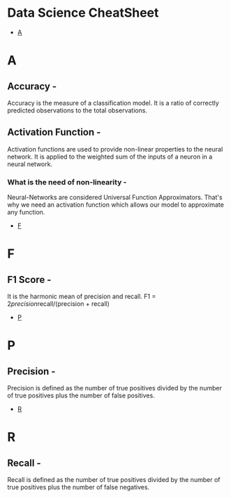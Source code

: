 # Data Science CheatSheet

* [A](#a)

# A

## Accuracy - 
Accuracy is the measure of a classification model. It is a ratio of correctly predicted observations to the total observations.

## Activation Function -
Activation functions are used to provide non-linear properties to the neural network. It is applied to the weighted sum of the inputs of a neuron in a neural network.

### What is the need of non-linearity - 
Neural-Networks are considered Universal Function Approximators. That's why we need an activation function which allows our model to approximate any function.

* [F](#f)


# F

## F1 Score - 
It is the harmonic mean of precision and recall.
F1 = 2*precision*recall/(precision + recall)

* [P](#p)


# P

## Precision - 
Precision is defined as the number of true positives divided by the number of true positives plus the number of false positives.

* [R](#r)


# R

## Recall - 
Recall is defined as the number of true positives divided by the number of true positives plus the number of false negatives.
